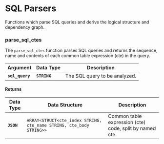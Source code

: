 # SQL Parsers
Functions which parse SQL queries and derive the logical structure and dependency graph.

### parse_sql_ctes
The `parse_sql_ctes` function parses SQL queries and returns the sequence, name and contents of each common table expression (cte) in the query.

Argument | Data Type | Description
--- | --- | ---
**`sql_query`** | **`STRING`** | The SQL query to be analyzed.

#### Returns

Data Type | Data Structure | Description
--- | --- | ---
**`JSON`** | `ARRAY<STRUCT<cte_index STRING, cte_name STRING, cte_body STRING>>` | Common table expression (cte) code, split by named cte.
